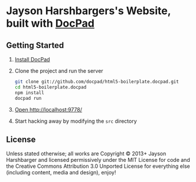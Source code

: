 # Jayson Harshbargers's Website, built with [DocPad](https://github.com/bevry/docpad)

## Getting Started

1. [Install DocPad](https://github.com/bevry/docpad)

1. Clone the project and run the server

	``` bash
	git clone git://github.com/docpad/html5-boilerplate.docpad.git
	cd html5-boilerplate.docpad
	npm install
	docpad run
	```

1. [Open http://localhost:9778/](http://localhost:9778/)

1. Start hacking away by modifying the `src` directory


## License

Unless stated otherwise; all works are Copyright © 2013+ Jayson Harshbarger and licensed permissively under the MIT License for code and the Creative Commons Attribution 3.0 Unported License for everything else (including content, media and design), enjoy!
